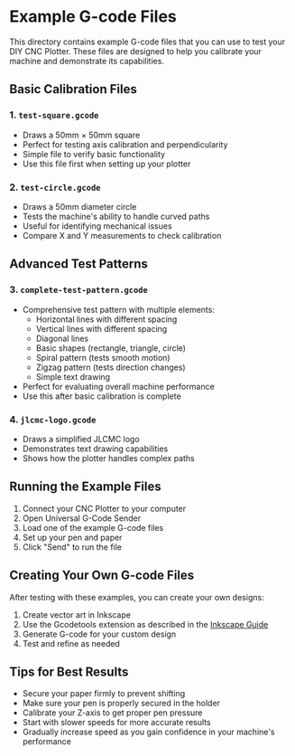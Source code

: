 # Example G-code Files

This directory contains example G-code files that you can use to test your DIY CNC Plotter. These files are designed to help you calibrate your machine and demonstrate its capabilities.

## Basic Calibration Files

### 1. `test-square.gcode`
- Draws a 50mm × 50mm square
- Perfect for testing axis calibration and perpendicularity
- Simple file to verify basic functionality
- Use this file first when setting up your plotter

### 2. `test-circle.gcode`
- Draws a 50mm diameter circle
- Tests the machine's ability to handle curved paths
- Useful for identifying mechanical issues
- Compare X and Y measurements to check calibration

## Advanced Test Patterns

### 3. `complete-test-pattern.gcode`
- Comprehensive test pattern with multiple elements:
  - Horizontal lines with different spacing
  - Vertical lines with different spacing
  - Diagonal lines
  - Basic shapes (rectangle, triangle, circle)
  - Spiral pattern (tests smooth motion)
  - Zigzag pattern (tests direction changes)
  - Simple text drawing
- Perfect for evaluating overall machine performance
- Use this after basic calibration is complete

### 4. `jlcmc-logo.gcode`
- Draws a simplified JLCMC logo
- Demonstrates text drawing capabilities
- Shows how the plotter handles complex paths

## Running the Example Files

1. Connect your CNC Plotter to your computer
2. Open Universal G-Code Sender
3. Load one of the example G-code files
4. Set up your pen and paper
5. Click "Send" to run the file

## Creating Your Own G-code Files

After testing with these examples, you can create your own designs:

1. Create vector art in Inkscape
2. Use the Gcodetools extension as described in the [Inkscape Guide](../inkscape-guide.md)
3. Generate G-code for your custom design
4. Test and refine as needed

## Tips for Best Results

- Secure your paper firmly to prevent shifting
- Make sure your pen is properly secured in the holder
- Calibrate your Z-axis to get proper pen pressure
- Start with slower speeds for more accurate results
- Gradually increase speed as you gain confidence in your machine's performance
